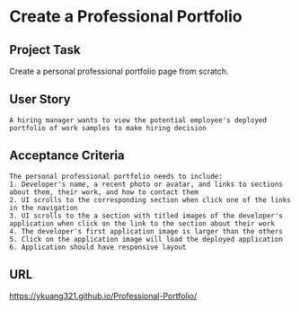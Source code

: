 # Create a Professional Portfolio

## Project Task

Create a personal professional portfolio page from scratch.

## User Story

```
A hiring manager wants to view the potential employee's deployed portfolio of work samples to make hiring decision
```

## Acceptance Criteria

```
The personal professional portfolio needs to include:
1. Developer's name, a recent photo or avatar, and links to sections about them, their work, and how to contact them
2. UI scrolls to the corresponding section when click one of the links in the navigation
3. UI scrolls to the a section with titled images of the developer's application when click on the link to the section about their work
4. The developer's first application image is larger than the others
5. Click on the application image will load the deployed application
6. Application should have responsive layout
```

## URL

https://ykuang321.github.io/Professional-Portfolio/

